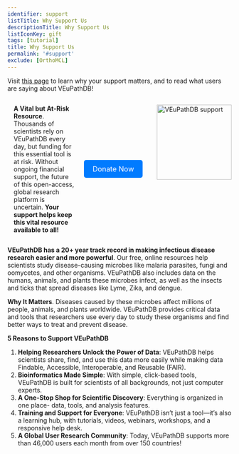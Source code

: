 ```yaml
---
identifier: support
listTitle: Why Support Us
descriptionTitle: Why Support Us
listIconKey: gift
tags: [tutorial]
title: Why Support Us
permalink: '#support'
exclude: [OrthoMCL]
---
```

<style>

p.indent {
    margin-left: 3em
}
.survey-link {
    display: flex;
    text-align: center;
    justify-content: center;
    align-items: center;
}
.survey-link a {
    background-color: #007BFF;
    color: white;
    padding: 10px 20px;
    text-decoration: none;
    border-radius: 5px;
    font-size: 16px;
}
.search-strategies-feature {
    margin: auto;
  }
.container {
  display: flex;
}
#col-1 {
  flex: 1; margin-left: 1em;
}
#col-2 {
  flex: 1; margin-left: 1em;
  align-items: center;
}
#col-3 {
  flex: 1; margin-left: 1em;
}
</style>

Visit <a href="/a/app/static-content/why-support.html">this page</a> to learn why your support matters, and to read what users are saying about VEuPathDB! 

<div class="search-strategies-feature">
  <section class="container">
    <div id="col-1">
      <p><b>A Vital but At-Risk Resource</b>. Thousands of scientists rely on VEuPathDB every day, but funding for this essential tool is at risk. Without ongoing financial support, the future of this open-access, global research platform is uncertain. <b>Your support helps keep this vital resource available to all!</b></p>
    </div>
    <div id="col-2" class="survey-link">
      <a href="https://giving.apps.upenn.edu/fund?program=SAS&fund=605878" target="_blank">Donate Now</a>
    </div>
   <div id="col-3">
      <img style="width: 12em; margin-top: 1em; margin-left: 1em;" src="{{'/assets/images/veupathdb_sub.png' | absolute_url}}" alt="VEuPathDB support"/>
    </div>
 </section>

 <p><b>VEuPathDB has a 20+ year track record in making infectious disease research easier and more powerful</b>. Our free, online resources help scientists study disease-causing microbes like malaria parasites, fungi and oomycetes, and other organisms. VEuPathDB also includes data on the humans, animals, and plants these microbes infect, as well as the insects and ticks that spread diseases like Lyme, Zika, and dengue.</p>

<p><b>Why It Matters</b>. Diseases caused by these microbes affect millions of people, animals, and plants worldwide. VEuPathDB provides critical data and tools that researchers use every day to study these organisms and find better ways to treat and prevent disease.</p>

<p><b>5 Reasons to Support VEuPathDB</b> 
<ol>
 <li><b>Helping Researchers Unlock the Power of Data</b>: VEuPathDB helps scientists share, find, and use this data more easily while making data Findable, Accessible, Interoperable, and Reusable (FAIR).</li>
 <li><b>Bioinformatics Made Simple</b>: With simple, click-based tools, VEuPathDB is built for scientists of all backgrounds, not just computer experts.</li>
 <li><b>A One-Stop Shop for Scientific Discovery</b>: Everything is organized in one place- data, tools, and analysis features.</li>
 <li><b>Training and Support for Everyone</b>: VEuPathDB isn’t just a tool—it’s also a learning hub, with tutorials, videos, webinars, workshops, and a responsive help desk.</li>
 <li><b>A Global User Research Community</b>: Today, VEuPathDB supports more than 46,000 users each month from over 150 countries!</li>
</ol></p>

 




   

